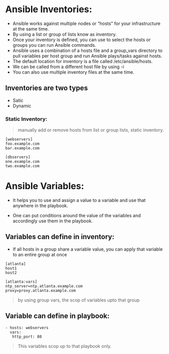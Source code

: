 # Ansible Inventories:

* Ansible works against multiple nodes or “hosts” for  your infrastructure at the same time.
* By using a list or group of lists know as inventory. 
* Once your inventory is defined, you can use to select the hosts or groups you can run  Ansible commands.
* Ansible uses a combination of a hosts file and a group_vars directory to pull variables per host group and run Ansible plays/tasks against hosts.
* The default location for inventory is a file called /etc/ansible/hosts.
* We can be called  from a different host  file  by using  -i
* You can also use multiple inventory files at the same time.


## Inventories are two types
* Satic 
* Dynamic


### Static Inventory:
> manually add or remove hosts from list or group lists, static inventory.

```
[webservers]
foo.example.com
bar.example.com

[dbservers]
one.example.com
two.example.com
```

# Ansible Variables:
* It helps you to use and assign a value to a variable and use that anywhere in the playbook. 

* One can put conditions around the value of the variables and accordingly use them in the playbook.

## Variables can define in inventory:

* If all hosts in a group share a variable value, you can apply that variable to an entire group at once

```
[atlanta]
host1
host2

[atlanta:vars]
ntp_server=ntp.atlanta.example.com
proxy=proxy.atlanta.example.com
```
> by using group vars, the scop of variables upto that group

## Variable can define in playbook:

 ```
 - hosts: webservers
   vars:
    http_port: 80

 ```

 > This variables scop up to that playbook only.